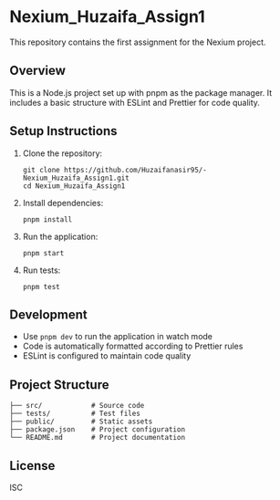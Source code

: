 # Nexium_Huzaifa_Assign1

This repository contains the first assignment for the Nexium project.

## Overview

This is a Node.js project set up with pnpm as the package manager. It includes a basic structure with ESLint and Prettier for code quality.

## Setup Instructions

1. Clone the repository:
   ```
   git clone https://github.com/Huzaifanasir95/-Nexium_Huzaifa_Assign1.git
   cd Nexium_Huzaifa_Assign1
   ```

2. Install dependencies:
   ```
   pnpm install
   ```

3. Run the application:
   ```
   pnpm start
   ```

4. Run tests:
   ```
   pnpm test
   ```

## Development

- Use `pnpm dev` to run the application in watch mode
- Code is automatically formatted according to Prettier rules
- ESLint is configured to maintain code quality

## Project Structure

```
├── src/            # Source code
├── tests/          # Test files
├── public/         # Static assets
├── package.json    # Project configuration
└── README.md       # Project documentation
```

## License

ISC
